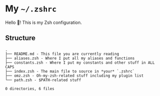 # My `~/.zshrc`

Hello :wave:! This is my Zsh configuration.

<!-- ## Installation

Requirements:
  - Oh-My-Zsh
    - zsh-syntax-highlighting
    - zsh-autosuggestions
  - Powerlevel10k

---

Clone this repo somewhere and replace your current `~/.zshrc` file with:

```sh
source "/where/did/you/clone/the/repo/index.zsh"
``` -->

## Structure

```
.
├── README.md - This file you are currently reading
├── aliases.zsh - Where I put all my aliases and functions
├── constants.zsh - Where I put my constants and other stuff in ALL CAPS
├── index.zsh - The main file to source in *your* `.zshrc`
├── omz.zsh - Oh-my-zsh-related stuff including my plugin list
└── path.zsh - $PATH-related stuff

0 directories, 6 files
```
